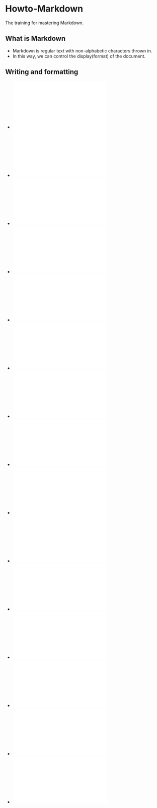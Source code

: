 # Howto-Markdown
The training for mastering Markdown.
## What is Markdown
- Markdown is regular text with non-alphabetic characters thrown in.
- In this way, we can control the display(format) of the document.
## Writing and formatting
- ![Headings](basic/Headings.md)
- ![Styling text](basic/.md)
- ![Quoting text](basic/.md)
- ![Quoting code](basic/.md)
- ![Links](basic/.md)
- ![Section links](basic/.md)
- ![Relative links](basic/.md)
- ![Lists](basic/.md)
- ![Task lists](basic/.md)
- ![Mentioning people and teams](basic/.md)
- ![Referencing issues and pull requests](basic/.md)
- ![Content attachments](basic/.md)
- ![Using emoji](basic/.md)
- ![Paragraphs and line breaks](basic/.md)
- ![Ignoring Markdown formatting](basic/.md)

